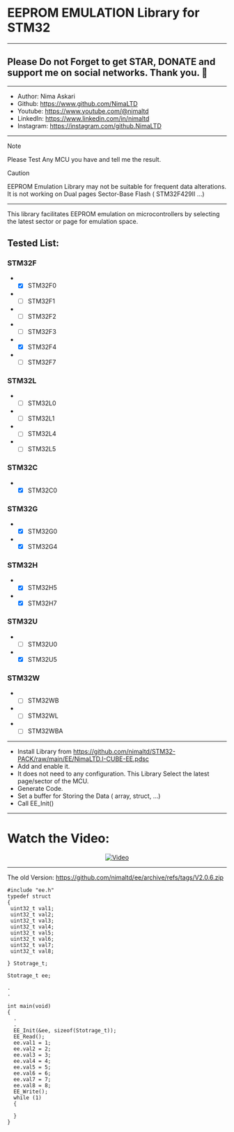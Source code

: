 # EEPROM EMULATION Library for STM32  
---  
## Please Do not Forget to get STAR, DONATE and support me on social networks. Thank you. :sparkling_heart:  
---   
-  Author:     Nima Askari  
-  Github:     https://www.github.com/NimaLTD
-  Youtube:    https://www.youtube.com/@nimaltd  
-  LinkedIn:   https://www.linkedin.com/in/nimaltd  
-  Instagram:  https://instagram.com/github.NimaLTD  
---
> [!NOTE]
> Please Test Any MCU you have and tell me the result.

> [!CAUTION]
> EEPROM Emulation Library may not be suitable for frequent data alterations.  
> It is not working on Dual pages Sector-Base Flash ( STM32F429II ...)
---
This library facilitates EEPROM emulation on microcontrollers by selecting the latest sector or page for emulation space.
## Tested List:
### STM32F
  -  - [x] STM32F0
  -  - [ ] STM32F1
  -  - [ ] STM32F2
  -  - [ ] STM32F3
  -  - [x] STM32F4
  -  - [ ] STM32F7
### STM32L
  -  - [ ] STM32L0
  -  - [ ] STM32L1
  -  - [ ] STM32L4
  -  - [ ] STM32L5
### STM32C
  -  - [x] STM32C0
### STM32G
  -  - [x] STM32G0
  -  - [x] STM32G4
### STM32H
  -  - [x] STM32H5
  -  - [x] STM32H7
### STM32U
  -  - [ ] STM32U0
  -  - [x] STM32U5
### STM32W
  -  - [ ] STM32WB
  -  - [ ] STM32WL
  -  - [ ] STM32WBA
---
* Install Library from https://github.com/nimaltd/STM32-PACK/raw/main/EE/NimaLTD.I-CUBE-EE.pdsc
* Add and enable it.
* It does not need to any configuration. This Library Select the latest page/sector of the MCU.
* Generate Code.
* Set a buffer for Storing the Data ( array, struct, ...)
* Call EE_Init()

---
# Watch the Video:

<div align="center">
  <a href="https://www.youtube.com/watch?v=o80ugfjuZ-o"><img src="https://img.youtube.com/vi/o80ugfjuZ-o/0.jpg" alt="Video"></a>
</div>

---
The old Version: https://github.com/nimaltd/ee/archive/refs/tags/V2.0.6.zip

```
#include "ee.h"
typedef struct
{
 uint32_t val1;
 uint32_t val2;
 uint32_t val3;
 uint32_t val4;
 uint32_t val5;
 uint32_t val6;
 uint32_t val7;
 uint32_t val8;

} Stotrage_t;

Stotrage_t ee;

.
.

int main(void)
{
  .
  .
  EE_Init(&ee, sizeof(Stotrage_t));
  EE_Read();
  ee.val1 = 1;
  ee.val2 = 2;
  ee.val3 = 3;
  ee.val4 = 4;
  ee.val5 = 5;
  ee.val6 = 6;
  ee.val7 = 7;
  ee.val8 = 8;
  EE_Write();
  while (1)
  {

  }
}
```
